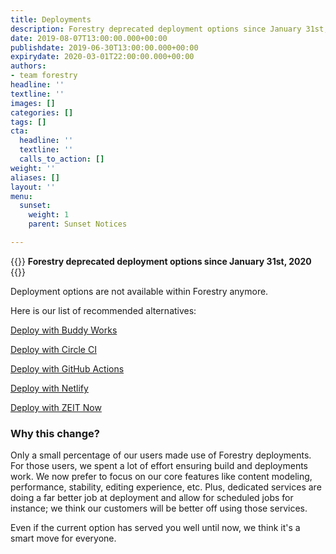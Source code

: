 ```yaml
---
title: Deployments
description: Forestry deprecated deployment options since January 31st, 2020.
date: 2019-08-07T13:00:00.000+00:00
publishdate: 2019-06-30T13:00:00.000+00:00
expirydate: 2020-03-01T22:00:00.000+00:00
authors:
- team forestry
headline: ''
textline: ''
images: []
categories: []
tags: []
cta:
  headline: ''
  textline: ''
  calls_to_action: []
weight: ''
aliases: []
layout: ''
menu:
  sunset:
    weight: 1
    parent: Sunset Notices

---
```


{{<warning>}}
**Forestry deprecated deployment options since January 31st, 2020**
{{</warning>}}

Deployment options are not available within Forestry anymore.

Here is our list of recommended alternatives:

[Deploy with Buddy Works](https://buddy.works/docs/deployments)

[Deploy with Circle CI](https://forestry.io/blog/automate-deploy-w-circle-ci/)

[Deploy with GitHub Actions](https://github.com/features/actions)

[Deploy with Netlify](https://www.netlify.com/docs/continuous-deployment/)

[Deploy with ZEIT Now](https://zeit.co/docs/v2/introduction/)

### Why this change?

Only a small percentage of our users made use of Forestry deployments. For those users, we spent a lot of effort ensuring build and deployments work. We now prefer to focus on our core features like content modeling, performance, stability, editing experience, etc. Plus, dedicated services are doing a far better job at deployment and allow for scheduled jobs for instance; we think our customers will be better off using those services.

Even if the current option has served you well until now, we think it's a smart move for everyone.
